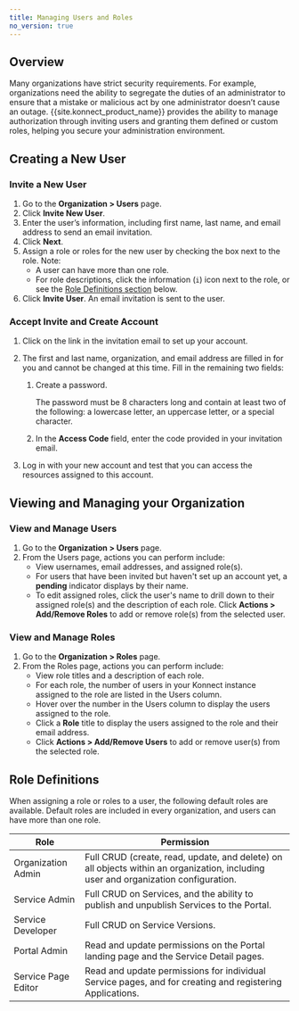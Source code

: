 ```yaml
---
title: Managing Users and Roles
no_version: true
---
```


## Overview

Many organizations have strict security requirements. For example, organizations
need the ability to segregate the duties of an administrator to ensure that a
mistake or malicious act by one administrator doesn’t cause an outage.
{{site.konnect_product_name}} provides the ability to manage authorization
through inviting users and granting them defined or custom roles, helping you
secure your administration environment.

## Creating a New User

### Invite a New User
1. Go to the **Organization > Users** page.
2. Click **Invite New User**.
3. Enter the user’s information, including first name, last name, and email
address to send an email invitation.
4. Click **Next**.
5. Assign a role or roles for the new user by checking the box next to the role.
Note:
    * A user can have more than one role.
    * For role descriptions, click the information (`i`) icon next to the role,
    or see the [Role Definitions section](#role-definitions) below.
6. Click **Invite User**. An email invitation is sent to the user.

### Accept Invite and Create Account
1. Click on the link in the invitation email to set up your account.
2. The first and last name, organization, and email address are filled in for
 you and cannot be changed at this time. Fill in the remaining two fields:

    1. Create a password.

        The password must be 8 characters long and contain at least two of the
        following: a lowercase letter, an uppercase letter, or a special
        character.

    2. In the **Access Code** field, enter the code provided in your invitation
    email.
3. Log in with your new account and test that you can access the resources
assigned to this account.

## Viewing and Managing your Organization

### View and Manage Users
1. Go to the **Organization > Users** page.
2. From the Users page, actions you can perform include:
   * View usernames, email addresses, and assigned role(s).
   * For users that have been invited but haven't set up an account yet,
   a **pending** indicator displays by their name.
   * To edit assigned roles, click the user's name to drill down to their
   assigned role(s) and the description of each role. Click
   **Actions > Add/Remove Roles** to add or remove role(s) from the
   selected user.

### View and Manage Roles
1. Go to the **Organization > Roles** page.
2. From the Roles page, actions you can perform include:
   * View role titles and a description of each role.
   * For each role, the number of users in your Konnect instance assigned to
   the role are listed in the Users column.
   * Hover over the number in the Users column to display the users assigned
   to the role.
   * Click a **Role** title to display the users assigned to the role and their
   email address.
   * Click **Actions > Add/Remove Users** to add or remove user(s) from the
   selected role.

## Role Definitions
When assigning a role or roles to a user, the following default roles are
available. Default roles are included in every organization, and users can have
more than one role.  

| Role                | Permission  |
|---------------------|-------------|
| Organization Admin  | Full CRUD (create, read, update, and delete) on all objects within an organization, including user and organization configuration. |
| Service Admin       | Full CRUD on Services, and the ability to publish and unpublish Services to the Portal.|  
| Service Developer   | Full CRUD on Service Versions. |
| Portal Admin        | Read and update permissions on the Portal landing page and the Service Detail pages.|
| Service Page Editor | Read and update permissions for individual Service pages, and for creating and registering Applications.|
